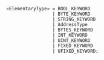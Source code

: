 <!-- This file is generated automatically by infrastructure scripts. Please don't edit by hand. -->

```{ .ebnf .slang-ebnf #ElementaryType }
«ElementaryType» = BOOL_KEYWORD
                 | BYTE_KEYWORD
                 | STRING_KEYWORD
                 | AddressType
                 | BYTES_KEYWORD
                 | INT_KEYWORD
                 | UINT_KEYWORD
                 | FIXED_KEYWORD
                 | UFIXED_KEYWORD;
```
